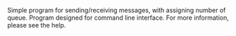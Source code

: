 Simple program for sending/receiving messages, with assigning number of queue.
Program designed for command line interface. For more information, please see the help.